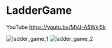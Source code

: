 # LadderGame

YouTube
https://youtu.be/MVJ-A5Wkj5k

![ladder_game_1](https://user-images.githubusercontent.com/76393020/127282094-f5404839-ba4c-4b5a-851b-df2b0d8f467d.png)
![ladder_game_2](https://user-images.githubusercontent.com/76393020/127282101-fc3203ad-757f-4557-816f-5003d5f95fd4.png)
